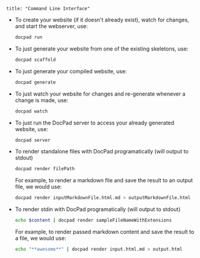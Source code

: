 ```
title: "Command Line Interface"
```

- To create your website (if it doesn't already exist), watch for changes, and start the webserver, use:

	``` bash
	docpad run
	```

- To just generate your website from one of the existing skeletons, use:

	``` bash
	docpad scaffold
	```

- To just generate your compiled website, use:

	``` bash
	docpad generate
	```

- To just watch your website for changes and re-generate whenever a change is made, use:

	``` bash
	docpad watch
	```

- To just run the DocPad server to access your already generated website, use:

	``` bash
	docpad server
	```

- To render standalone files with DocPad programatically (will output to stdout)

	``` bash
	docpad render filePath
	```

	For example, to render a markdown file and save the result to an output file, we would use:

	``` bash
	docpad render inputMarkdownFile.html.md > outputMarkdownFile.html
	```

- To render stdin with DocPad programatically (will output to stdout)

	``` bash
	echo $content | docpad render sampleFileNameWithExtensions
	```

	For example, to render passed markdown content and save the result to a file, we would use:

	``` bash
	echo "**awesome**" | docpad render input.html.md > output.html
	```

